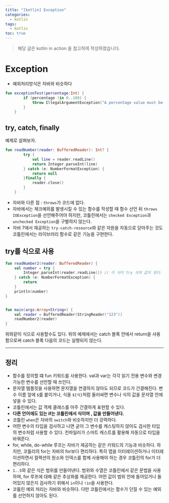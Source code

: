```yaml
---
title: "[kotlin] Exception"
categories:
  - kotlin
tags:
  - kotlin
toc: true
---
```


> 해당 글은 kotlin in action 을 참고하여 작성하였습니다. 

# **Exception**
* 예외처리방식은 자바와 비슷하다

```kotlin
fun exceptionTest(percentage:Int) {
        if (percentage !in 0..100) {
            throw IllegalArgumentException("A percentage value must be between 0 and 100: $percentage")
        }
    }
```

## **try, catch, finally**
예제로 살펴보자.
```kotlin
fun readNumber(reader: BufferedReader): Int? {
        try {
            val line = reader.readLine()
            return Integer.parseInt(line)
        } catch (e: NumberFormatException) {
            return null
        }finally {
            reader.close()
        }
    }
```
* 자바와 다른 점 : `throws`가 코드에 없다. 
* 자바에서는 체크예외를 발생시킬 수 있는 함수를 작성할 때 함수 선언 뒤 `throws IOException`을 선언해주어야 하지만, 코틀린에서는 `checked Exception`과 `unchecked Exception`을 구별하지 않는다. 
* 자바 7에서 재공하는 `try-catch-resource`와 같은 자원을 자동으로 닫아주는 것도 코틀린에서는 라이브러리 함수로 같은 기능을 구현한다. 

## **try를 식으로 사용**
```kotlin
fun readNumber2(reader: BufferedReader) {
    val number = try {
        Integer.parseInt(reader.readLine()) // 이 식이 try 식의 값이 된다.
    } catch (e: NumberFormatException) {
        return
    }
    println(number)
}


fun main(args:Array<String>) {
    val reader = BufferedReader(StringReader("123"))
    readNumber2(reader)
}

```

위와같이 식으로 사용할수도 있다. 
위의 예제에서는 catch 블록 안에서 return을 사용함으로써 catch 블록 다음의 코드는 실행되지 않는다. 

---
## **정리**

* 함수를 정의할 떄 fun 키워드를 사용한다. val과 var는 각각 읽기 전용 변수와 변경 가능한 변수를 선언할 때 쓰인다.
* 문자열 템플릿을 사용하면 문자열을 연결하지 않아도 되므로 코드가 간결해진다. 변수 이름 앞에 `$`를 붙이거나, 식을 `${식}`처럼 둘러싸면 변수나 식의 값을 문자열 안에 넣을 수 있다. 
* 코틀린에서는 값 객체 클래스를 아주 간결하게 표현할 수 있다. 
* **다른 언어에도 있는 if는 코틀린에서 식이며 , 값을 만들어낸다.**
* 코틀린 `when`은 자바의 `switch`와 비슷하지만 더 강력하다.
* 어떤 변수의 타입을 검사하고 나면 굳이 그 변수를 캐스팅하지 않아도 검사한 타입의 변수처럼 사용할 수 있다. 컨파일러가 스마트 캐스트를 활용해 자동으로 타입을 바꿔준다. 
* for, while, do-while 루프는 자바가 제공하는 같은 키워드의 기능과 비슷하다. 하지만, 코틀리의 for는 자바의 for보다 편리하다. 특히 맵을 이터레이션하거나 이터레이션하면서 컬렉션의 원소와 인덱스를 함께 사용해야 하는 경우 코틀린의 for가 더 편리하다. 
* `1..5`와 같은 식은 범위를 만들어낸다. 범위와 수열은 코틀린에서 같은 문법을 사용하며, for 루프에 대해 같은 추상화를 제공한다. 어떤 값이 범위 안에 들어있거나 들어있지 않은지 검사하기 위해서 `in`이나 `!in`을 사용한다. 
* 코틀린 예외 처리는 자바와 비슷하다. 다만 코틀린에서는 함수가 던질 수 있는 예외를 선언하지 않아도 된다. 